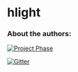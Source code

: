 # hlight

### About the authors:
[![Project Phase](https://mediaserve.lossless.digital/lossless.de/img/createdby_github.svg)](https://lossless.com/)

[![Gitter](https://img.shields.io/badge/Support%20us-PayPal-blue.svg)](https://paypal.me/lossless)